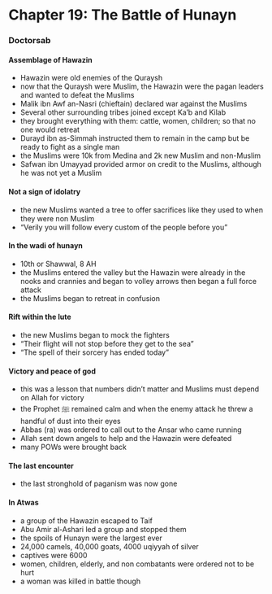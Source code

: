 # Chapter 19: The Battle of Hunayn
### Doctorsab

#### Assemblage of Hawazin
- Hawazin were old enemies of the Quraysh
- now that the Quraysh were Muslim, the Hawazin were the pagan leaders and wanted to defeat the Muslims
- Malik ibn Awf an-Nasri (chieftain) declared war against the Muslims
- Several other surrounding tribes joined except Ka’b and Kilab
- they brought everything with them: cattle, women, children; so that no one would retreat
- Durayd ibn as-Simmah instructed them to remain in the camp but be ready to fight as a single man
- the Muslims were 10k from Medina and 2k new Muslim and non-Muslim
- Safwan ibn Umayyad provided armor on credit to the Muslims, although he was not yet a Muslim

#### Not a sign of idolatry
- the new Muslims wanted a tree to offer sacrifices like they used to when they were non Muslim
- “Verily you will follow every custom of the people before you”

#### In the wadi of hunayn
- 10th or Shawwal, 8 AH
- the Muslims entered the valley but the Hawazin were already in the nooks and crannies and began to volley arrows then began a full force attack
- the Muslims began to retreat in confusion

#### Rift within the lute
- the new Muslims began to mock the fighters
- “Their flight will not stop before they get to the sea”
- “The spell of their sorcery has ended today”

#### Victory and peace of god
- this was a lesson that numbers didn’t matter and Muslims must depend on Allah for victory
- the Prophet ﷺ remained calm and when the enemy attack he threw a handful of dust into their eyes
- Abbas (ra) was ordered to call out to the Ansar who came running
- Allah sent down angels to help and the Hawazin were defeated
- many POWs were brought back

#### The last encounter
- the last stronghold of paganism was now gone

#### In Atwas
- a group of the Hawazin escaped to Taif
- Abu Amir al-Ashari led a group and stopped them
- the spoils of Hunayn were the largest ever
- 24,000 camels, 40,000 goats, 4000 uqiyyah of silver
- captives were 6000
- women, children, elderly, and non combatants were ordered not to be hurt
- a woman was killed in battle though
